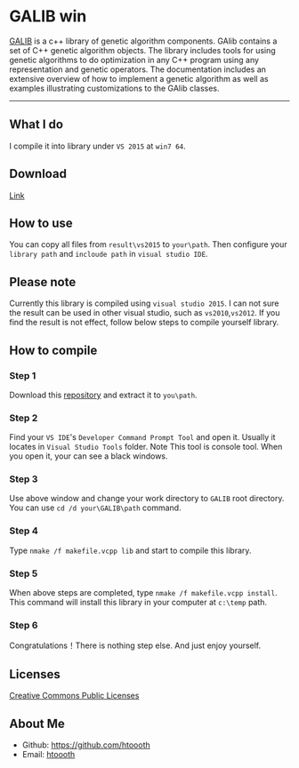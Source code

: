 # GALIB win
[GALIB](http://lancet.mit.edu/ga/) is a c++ library of genetic algorithm components. GAlib contains a set of C++ genetic algorithm objects. The library includes tools for using genetic algorithms to do optimization in any C++ program using any representation and genetic operators. The documentation includes an extensive overview of how to implement a genetic algorithm as well as examples illustrating customizations to the GAlib classes.

----

## What I do
I compile it into library under `VS 2015` at `win7 64`.

## Download
[Link](https://codeload.github.com/htoooth/galib247CompileResult/zip/master)

## How to use
You can copy all files from `result\vs2015` to `your\path`. Then configure your `library path` and `incloude path` in `visual studio IDE`.

## Please note
Currently this library is compiled using `visual studio 2015`. I can not sure the result can be used in other visual studio, such as `vs2010`,`vs2012`. If you find the result is not effect, follow below steps to compile yourself library.

## How to compile

### Step 1
Download this [repository](https://codeload.github.com/htoooth/galib247CompileResult/zip/master) and extract it to `you\path`.

### Step 2
Find your `VS IDE`'s `Developer Command Prompt Tool` and open it. Usually it locates in `Visual Studio Tools` folder. Note This tool is console tool. When you open it, your can see a black windows.

### Step 3
Use above window and change your work directory to `GALIB` root directory. You can use `cd /d your\GALIB\path` command.

### Step 4
Type `nmake /f makefile.vcpp lib` and start to compile this library.

### Step 5
When above steps are completed, type `nmake /f makefile.vcpp install`. This command will install this library in your computer at `c:\temp` path.

### Step 6
Congratulations！There is nothing step else. And just enjoy yourself.

## Licenses
[Creative Commons Public Licenses](https://creativecommons.org/licenses/by-nc-sa/4.0/legalcode)

## About Me

* Github: <https://github.com/htoooth>
* Email: [htoooth](mailto:ht.anglenx#google.com)




